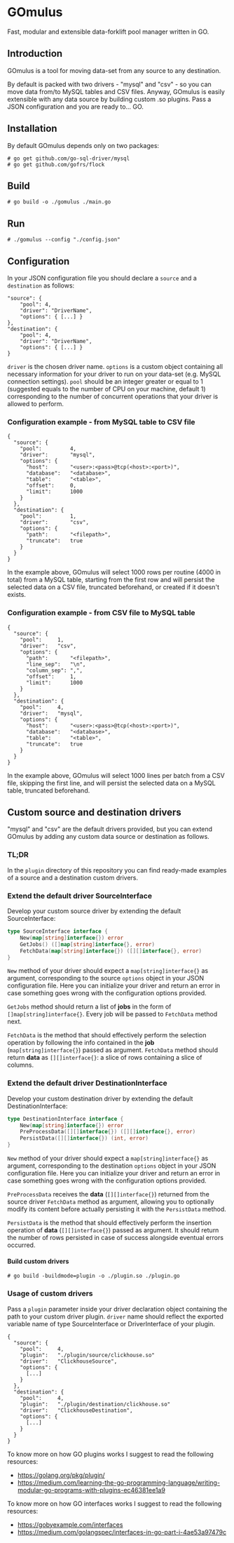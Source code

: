 # GOmulus

Fast, modular and extensible data-forklift pool manager written in GO.

## Introduction

GOmulus is a tool for moving data-set from any source to any destination.

By default is packed with two drivers - "mysql" and "csv" - so you can move data from/to MySQL tables and CSV files.
Anyway, GOmulus is easily extensible with any data source by building custom .so plugins.
Pass a JSON configuration and you are ready to... GO.

## Installation

By default GOmulus depends only on two packages:

    # go get github.com/go-sql-driver/mysql
    # go get github.com/gofrs/flock

## Build

    # go build -o ./gomulus ./main.go

## Run

    # ./gomulus --config "./config.json"

## Configuration

In your JSON configuration file you should declare a `source` and a `destination` as follows:

    "source": {
        "pool": 4,
        "driver": "DriverName",
        "options": { [...] }
    },
    "destination": {
        "pool": 4,
        "driver": "DriverName",
        "options": { [...] }
    }

`driver` is the chosen driver name.
`options` is a custom object containing all necessary information for your driver to run on your data-set (e.g. MySQL connection settings).
`pool` should be an integer greater or equal to 1 (suggested equals to the number of CPU on your machine, default 1) corresponding to the number of concurrent operations that your driver is allowed to perform.

### Configuration example - from MySQL table to CSV file

    {
      "source": {
        "pool":         4,
        "driver":       "mysql",
        "options": {
          "host":       "<user>:<pass>@tcp(<host>:<port>)",
          "database":   "<database>",
          "table":      "<table>",
          "offset":     0,
          "limit":      1000
        }
      },
      "destination": {
        "pool":         1,
        "driver":       "csv",
        "options": {
          "path":       "<filepath>",
          "truncate":   true
        }
      }
    }
    
In the example above, GOmulus will select 1000 rows per routine (4000 in total) from a MySQL table, starting from the first row and will persist the selected data on a CSV file, truncated beforehand, or created if it doesn't exists.
    
### Configuration example - from CSV file to MySQL table

    {
      "source": {
        "pool":     1,
        "driver":   "csv",
        "options": {
          "path":       "<filepath>",
          "line_sep":   "\n",
          "column_sep": ",",
          "offset":     1,
          "limit":      1000
        }
      },
      "destination": {
        "pool":     4,
        "driver":   "mysql",
        "options": {
          "host":       "<user>:<pass>@tcp(<host>:<port>)",
          "database":   "<database>",
          "table":      "<table>",
          "truncate":   true
        }
      }
    }

In the example above, GOmulus will select 1000 lines per batch from a CSV file, skipping the first line, and will persist the selected data on a MySQL table, truncated beforehand.

## Custom source and destination drivers

"mysql" and "csv" are the default drivers provided, but you can extend GOmulus by adding any custom data source or destination as follows.

### TL;DR

In the `plugin` directory of this repository you can find ready-made examples of a source and a destination custom drivers.

### Extend the default driver SourceInterface

Develop your custom source driver by extending the default SourceInterface:

```go
type SourceInterface interface {
    New(map[string]interface{}) error
    GetJobs() ([]map[string]interface{}, error)
    FetchData(map[string]interface{}) ([][]interface{}, error)
}
```

`New` method of your driver should expect a `map[string]interface{}` as argument, corresponding to the source `options` object in your JSON configuration file.
Here you can initialize your driver and return an error in case something goes wrong with the configuration options provided.

`GetJobs` method should return a list of __jobs__ in the form of `[]map[string]interface{}`.
Every job will be passed to `FetchData` method next.

`FetchData` is the method that should effectively perform the selection operation by following the info contained in the __job__  (`map[string]interface{}`) passed as argument.
`FetchData` method should return __data__ as `[][]interface{}`: a slice of rows containing a slice of columns.
    
### Extend the default driver DestinationInterface

Develop your custom destination driver by extending the default DestinationInterface:

```go
type DestinationInterface interface {
    New(map[string]interface{}) error
    PreProcessData([][]interface{}) ([][]interface{}, error)
    PersistData([][]interface{}) (int, error)
}
```

`New` method of your driver should expect a `map[string]interface{}` as argument, corresponding to the destination `options` object in your JSON configuration file. Here you can initialize your driver and return an error in case something goes wrong with the configuration options provided.

`PreProcessData` receives the __data__ (`[][]interface{}`) returned from the source driver `FetchData` method as argument, allowing you to optionally modify its content before actually persisting it with the `PersistData` method.

`PersistData` is the method that should effectively perform the insertion operation of __data__ (`[][]interface{}`) passed as argument. It should return the number of rows persisted in case of success alongside eventual errors occurred.

#### Build custom drivers
    
    # go build -buildmode=plugin -o ./plugin.so ./plugin.go
    
### Usage of custom drivers

Pass a `plugin` parameter inside your driver declaration object containing the path to your custom driver plugin.
`driver` name should reflect the exported variable name of type SourceInterface or DriverInterface of your plugin.

    {
      "source": {
        "pool":     4,
        "plugin":   "./plugin/source/clickhouse.so"
        "driver":   "ClickhouseSource",
        "options": {
          [...]
        }
      },
      "destination": {
        "pool":     4,
        "plugin":   "./plugin/destination/clickhouse.so"
        "driver":   "ClickhouseDestination",
        "options": {
          [...]
        }
      }
    }
    
To know more on how GO plugins works I suggest to read the following resources:

- https://golang.org/pkg/plugin/
- https://medium.com/learning-the-go-programming-language/writing-modular-go-programs-with-plugins-ec46381ee1a9

To know more on how GO interfaces works I suggest to read the following resources:

- https://gobyexample.com/interfaces
- https://medium.com/golangspec/interfaces-in-go-part-i-4ae53a97479c
